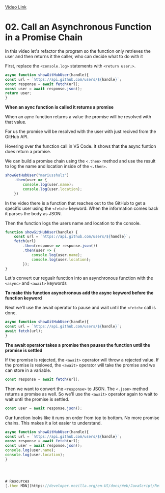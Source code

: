 [Video Link](https://egghead.io/lessons/javascript-call-an-asynchronous-function-in-a-promise-chain)

# 02. Call an Asynchronous Function in a Promise Chain

In this video let's refactor the program so the function only retrieves the user and then returns it the caller, who can decide what to do with it

First, replace the ```<console.log>``` statements with ```<return user;>```.

```javascript
async function showGitHubUser(handle){
const url = `https://api.github.com/users/${handle}`;
const response = await fetch(url);
const user = await response.json();
return user;
}
```

**When an aync function is called it returns a promise**

When an aync function returns a value the promise will be resolved with that value.

For us the promise will be resolved with the user with just recived from the GitHub API.

Hovering over the function call in VS Code. It shows that the async funtion does return a promise.

We can build a promise chain using the ```<.then>``` method and use the result to log the name and location inside of the ```<.then>```.

```javascript
showGetHubUser("mariusshulz")
    .then(user => {
        console.log(user.name);
        console.log(user.location);
    })
```



In the video there is a function that reaches out to the GitHub to get a specific user using the ```<fetch>``` keyword. When the information comes back it parses the body as JSON.

Then the function logs the users name and location to the console.

```javascript
function showGitHubUser(handle) {
    const url = `https://api.github.com/users/${handle}`;
    fetch(url)
        .then(response => response.json())
        .then(user => {
            console.log(user.name);
            console.log(user.location);
        });
}
```
Let's convert our regualr function into an asynchronous function with the ```<async>``` and ```<await>``` keywords

**To make this function asynchronous add the async keyword before the function keyword**

Next we'll use the await operator to pause and wait until the ```<fetch>``` call is done.

```javascript
async function showGitHubUser(handle){
const url = `https://api.github.com/users/${handle}`;
await fetch(url);
}
```
**The await operator takes a promise then pauses the function until the promise is settled**

If the promise is rejected, the ```<await>``` operator will throw a rejected value. If the promise is resloved, the ```<await>``` operator will take the promise and we can store in a variable.

```javascript
const response = await fetch(url);
```

Then we want to convert the ```<response>``` to JSON. The ```<.json>``` method returns a promise as well. So we'll use the ```<await>``` operator again to wait to wait until the promise is settled.

```javascript
const user = await response.json();
```
Our function looks like it runs on order from top to bottom. No more promise chains. This makes it a lot easier to understand.

```javascript
async function showGitHubUser(handle){
const url = `https://api.github.com/users/${handle}`;
const response = await fetch(url);
const user = await response.json();
console.log(user.name);
console.log(user.location);
}




# Resources
[.then MDN](https://developer.mozilla.org/en-US/docs/Web/JavaScript/Reference/Global_Objects/Promise/then)





